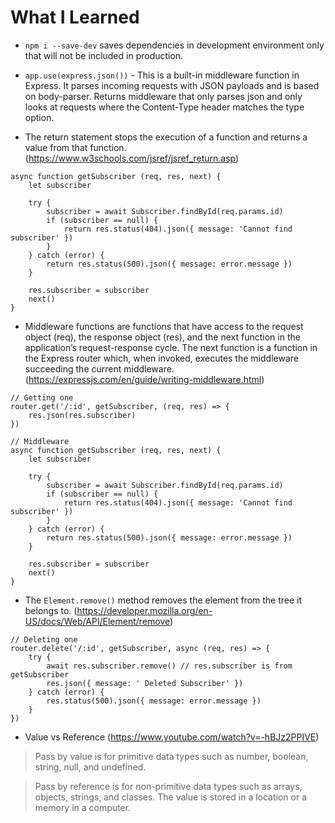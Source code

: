 # What I Learned

- `npm i --save-dev` saves dependencies in development environment only that will not be included in production.

- `app.use(express.json())` - This is a built-in middleware function in Express. It parses incoming requests with JSON payloads and is based on body-parser. Returns middleware that only parses json and only looks at requests where the Content-Type header matches the type option.

- The return statement stops the execution of a function and returns a value from that function. (https://www.w3schools.com/jsref/jsref_return.asp)
```JS
async function getSubscriber (req, res, next) {
    let subscriber

    try {
        subscriber = await Subscriber.findById(req.params.id)
        if (subscriber == null) {
            return res.status(404).json({ message: 'Cannot find subscriber' })
        }
    } catch (error) {
        return res.status(500).json({ message: error.message })
    }

    res.subscriber = subscriber
    next()
}
```

- Middleware functions are functions that have access to the request object (req), the response object (res), and the next function in the application’s request-response cycle. The next function is a function in the Express router which, when invoked, executes the middleware succeeding the current middleware.
(https://expressjs.com/en/guide/writing-middleware.html)
```JS
// Getting one
router.get('/:id', getSubscriber, (req, res) => {
    res.json(res.subscriber)
})

// Middleware
async function getSubscriber (req, res, next) {
    let subscriber

    try {
        subscriber = await Subscriber.findById(req.params.id)
        if (subscriber == null) {
            return res.status(404).json({ message: 'Cannot find subscriber' })
        }
    } catch (error) {
        return res.status(500).json({ message: error.message })
    }

    res.subscriber = subscriber
    next()
}
```

- The `Element.remove()` method removes the element from the tree it belongs to. (https://developer.mozilla.org/en-US/docs/Web/API/Element/remove)
```JS
// Deleting one
router.delete('/:id', getSubscriber, async (req, res) => {
    try {
        await res.subscriber.remove() // res.subscriber is from getSubscriber
        res.json({ message: ' Deleted Subscriber' })
    } catch (error) {
        res.status(500).json({ message: error.message })
    }
})
```

- Value vs Reference (https://www.youtube.com/watch?v=-hBJz2PPIVE)

> Pass by value is for primitive data types such as number, boolean, string, null, and undefined.

> Pass by reference is for non-primitive data types such as arrays, objects, strings, and classes. The value is stored in a location or a memory in a computer.

